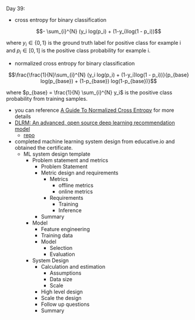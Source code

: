Day 39:

- cross entropy for binary classification
```math
- \sum_{i}^{N} (y_i log(p_i) + (1-y_i)log(1 - p_i))
```
where $`y_i \in \{0, 1\}`$ is the ground truth label for positive class for example i and $`p_i \in [0, 1]`$ is the positive class probability for example i.
- normalized cross entropy for binary classification
```math
\frac{\frac{1}{N}\sum_{i}^{N} (y_i log(p_i) + (1-y_i)log(1 - p_i))}{p_{base} log(p_{base}) + (1-p_{base}) log(1-p_{base})}
```
where $`p_{base} = \frac{1}{N} \sum_{i}^{N} y_i`$ is the positive class probability from training samples.
- you can reference [A Guide To Normalized Cross Entropy](https://forecastegy.com/posts/normalized-cross-entropy/) for more details
- [DLRM: An advanced, open source deep learning recommendation model](https://ai.meta.com/blog/dlrm-an-advanced-open-source-deep-learning-recommendation-model/)
  - [repo](https://github.com/facebookresearch/dlrm)
- completed machine learning system design from educative.io and obtained the certificate.
  - ML system design template
    - Problem statement and metrics
      - Problem Statement
      - Metric design and requirements
        - Metrics
          - offline metrics
          - online metrics
        - Requirements
          - Training
          - Inference
      - Summary 
    - Model
      - Feature engineering
      - Training data
      - Model
        - Selection
        - Evaluation
    - System Design
      - Calculation and estimation
        - Assumptions
        - Data size
        - Scale
      - High level design
      - Scale the design
      - Follow up questions
      - Summary

